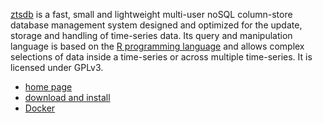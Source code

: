 [ztsdb](https://hub.docker.com/r/lsilvest/ztsdb/) is a fast, small and
lightweight multi-user noSQL column-store database management system
designed and optimized for the update, storage and handling of
time-series data. Its query and manipulation language is based on the
[R programming language](https://www.r-project.org/) and allows
complex selections of data inside a time-series or across multiple
time-series. It is licensed under GPLv3.

- [home page](http://www.ztsdb.org)
- [download and install](http://www.ztsdb.org/docs/install.html)
- [Docker](https://hub.docker.com/r/lsilvest/ztsdb/)
